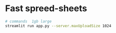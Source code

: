 # Fast spreed-sheets


```bash
# commands  1gb large 
streamlit run app.py --server.maxUploadSize 1024
```
